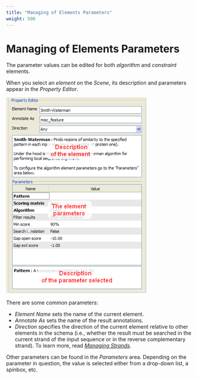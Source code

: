 ```yaml
---
title: "Managing of Elements Parameters"
weight: 500
---
```


# Managing of Elements Parameters

The parameter values can be edited for both _algorithm_ and _constraint_ elements.

When you select an _element_ on the _Scene_, its description and parameters appear in the _Property Editor_.

![](/images/65930633/65930634.png)

There are some common parameters:

*   _Element Name_ sets the name of the current element.
*   _Annotate As_ sets the name of the result annotations.
*   _Direction_ specifies the direction of the current element relative to other elements in the schema (i.e., whether the result must be searched in the current strand of the input sequence or in the reverse complementary strand). To learn more, read [_Managing Strands_](managing-strands.md).

Other parameters can be found in the _Parameters_ area. Depending on the parameter in question, the value is selected either from a drop-down list, a spinbox, etc.